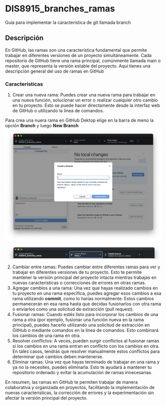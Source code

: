 # DIS8915_branches_ramas
Guía para implementar la característica de git llamada branch

## Descripción 
En GitHub, las ramas son una característica fundamental que permite trabajar en diferentes versiones de un proyecto simultáneamente. Cada repositorio de GitHub tiene una rama principal, comúnmente llamada main o master, que representa la versión estable del proyecto. Aquí tienes una descripción general del uso de ramas en GitHub 

### Características 
1. Crear una nueva rama: Puedes crear una nueva rama para trabajar en una nueva función, solucionar un error o realizar cualquier otro cambio en tu proyecto. Esto se puede hacer directamente desde la interfaz web de GitHub o utilizando la línea de comandos.

Para crea una nuera rama en GitHub Dektop elige en la barra de menú la opción **Branch** y luego **New Branch**
![branch menu](branch_pop_up.png "Menu de nueva rama")

![alt text](branch_seleccion.png "Confirmación y selección de la rama")

2. Cambiar entre ramas: Puedes cambiar entre diferentes ramas para ver y trabajar en diferentes versiones de tu proyecto. Esto te permite mantener la versión principal del proyecto intacta mientras trabajas en nuevas características o correcciones de errores en otras ramas.
3. Agregar cambios a una rama: Una vez que hayas realizado cambios en tu proyecto en una rama específica, puedes agregar esos cambios a esa rama utilizando **commit**, como lo harías normalmente. Estos cambios permanecerán en esa rama hasta que decidas fusionarlos con otra rama o enviarlos como una solicitud de extracción (pull request).
4. Fusionar ramas: Cuando estés listo para incorporar los cambios de una rama a otra (por ejemplo, fusionar una función nueva en la rama principal), puedes hacerlo utilizando una solicitud de extracción en GitHub o mediante comandos en la línea de comandos. Esto combinará los cambios de una rama en otra.
5. Resolver conflictos: A veces, pueden surgir conflictos al fusionar ramas si los cambios en una rama entran en conflicto con los cambios en otra. En tales casos, tendrás que resolver manualmente estos conflictos para determinar qué cambios deben mantenerse.
6. Eliminar ramas: Una vez que hayas terminado de trabajar en una rama y ya no la necesites, puedes eliminarla. Esto te ayudará a mantener tu repositorio ordenado y evitar la acumulación de ramas innecesarias.  

En resumen, las ramas en GitHub te permiten trabajar de manera colaborativa y organizada en proyectos, facilitando la implementación de nuevas características, la corrección de errores y la experimentación sin afectar la versión principal del proyecto.